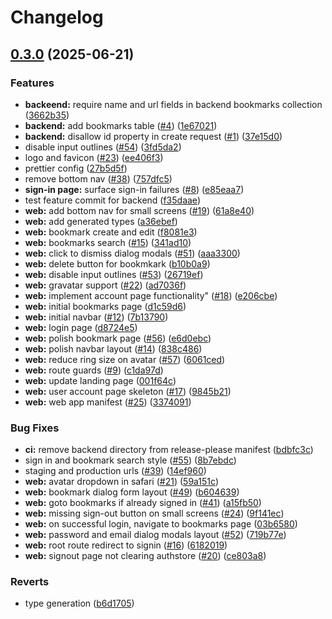 # Changelog

## [0.3.0](https://github.com/ungnome/remembit/compare/v0.2.0...v0.3.0) (2025-06-21)


### Features

* **backeend:** require name and url fields in backend bookmarks collection ([3662b35](https://github.com/ungnome/remembit/commit/3662b354e872f427436e3cb61aa358f0c08428f9))
* **backend:** add bookmarks table ([#4](https://github.com/ungnome/remembit/issues/4)) ([1e67021](https://github.com/ungnome/remembit/commit/1e670215d22f6a234ad6860dbf06c67ff1616a9e))
* **backend:** disallow id property in create request ([#1](https://github.com/ungnome/remembit/issues/1)) ([37e15d0](https://github.com/ungnome/remembit/commit/37e15d0280b8de675f81281c7dd45ae7d41c394b))
* disable input outlines ([#54](https://github.com/ungnome/remembit/issues/54)) ([3fd5da2](https://github.com/ungnome/remembit/commit/3fd5da2f74c02f7571687ed80c1b625e468cd954))
* logo and favicon ([#23](https://github.com/ungnome/remembit/issues/23)) ([ee406f3](https://github.com/ungnome/remembit/commit/ee406f36af283d8f157206b575e8e8afe6bc4807))
* prettier config ([27b5d5f](https://github.com/ungnome/remembit/commit/27b5d5fb5a9b1a978e71b329965f1dc2b69868d8))
* remove bottom nav ([#38](https://github.com/ungnome/remembit/issues/38)) ([757dfc5](https://github.com/ungnome/remembit/commit/757dfc5850401cf1da56bfe67d9a80e6c9e7b2a3))
* **sign-in page:** surface sign-in failures ([#8](https://github.com/ungnome/remembit/issues/8)) ([e85eaa7](https://github.com/ungnome/remembit/commit/e85eaa73066943731e32ad51a38619a77eed654d))
* test feature commit for backend ([f35daae](https://github.com/ungnome/remembit/commit/f35daae7d403f5e6f9e3f10a650f38e51085a2e6))
* **web:** add bottom nav for small screens ([#19](https://github.com/ungnome/remembit/issues/19)) ([61a8e40](https://github.com/ungnome/remembit/commit/61a8e404744c27569d835e953a5ff9c3c11d3e44))
* **web:** add generated types ([a36ebef](https://github.com/ungnome/remembit/commit/a36ebef5714c5aaa374b935698de031743882d6e))
* **web:** bookmark create and edit ([f8081e3](https://github.com/ungnome/remembit/commit/f8081e3e34f459a18cdde226eca22bdfa44c380a))
* **web:** bookmarks search ([#15](https://github.com/ungnome/remembit/issues/15)) ([341ad10](https://github.com/ungnome/remembit/commit/341ad109d642856fb8a9f9f896c9a4cf5094a89e))
* **web:** click to dismiss dialog modals ([#51](https://github.com/ungnome/remembit/issues/51)) ([aaa3300](https://github.com/ungnome/remembit/commit/aaa33008d49dfc8f778c8ed1c55e3e542966dada))
* **web:** delete button for bookmkark ([b10b0a9](https://github.com/ungnome/remembit/commit/b10b0a92c2303f95640ad7d51b7e1a4620757ed5))
* **web:** disable input outlines ([#53](https://github.com/ungnome/remembit/issues/53)) ([26719ef](https://github.com/ungnome/remembit/commit/26719ef9a87634508a26237249211c39eb321168))
* **web:** gravatar support ([#22](https://github.com/ungnome/remembit/issues/22)) ([ad7036f](https://github.com/ungnome/remembit/commit/ad7036f9277a7ef3c49436fb8c4e64de50ca49e2))
* **web:** implement account page functionality" ([#18](https://github.com/ungnome/remembit/issues/18)) ([e206cbe](https://github.com/ungnome/remembit/commit/e206cbef0724d5b80a52c9639b4da913e70f00f0))
* **web:** initial bookmarks page ([d1c59d6](https://github.com/ungnome/remembit/commit/d1c59d6f2fdd5dde94c34708efe90f25034a78c5))
* **web:** initial navbar ([#12](https://github.com/ungnome/remembit/issues/12)) ([7b13790](https://github.com/ungnome/remembit/commit/7b1379008e582e882d5f47d9b4282852f7f1864c))
* **web:** login page ([d8724e5](https://github.com/ungnome/remembit/commit/d8724e524d7f397f5e7f6b1723fe21f2644ad436))
* **web:** polish bookmark page ([#56](https://github.com/ungnome/remembit/issues/56)) ([e6d0ebc](https://github.com/ungnome/remembit/commit/e6d0ebc5f07564a77964bfe1d4430a49654376fb))
* **web:** polish navbar layout ([#14](https://github.com/ungnome/remembit/issues/14)) ([838c486](https://github.com/ungnome/remembit/commit/838c486d8c225af7c92e475cace5e094d461f2c4))
* **web:** reduce ring size on avatar ([#57](https://github.com/ungnome/remembit/issues/57)) ([6061ced](https://github.com/ungnome/remembit/commit/6061cedf70fa42e41d6678e744c0a826ab3bdac1))
* **web:** route guards ([#9](https://github.com/ungnome/remembit/issues/9)) ([c1da97d](https://github.com/ungnome/remembit/commit/c1da97d6175ed5fb8255f2d55f726a838e5c0386))
* **web:** update landing page ([001f64c](https://github.com/ungnome/remembit/commit/001f64c5f13cb5fdd1220f1fe7367a398807d4a4))
* **web:** user account page skeleton ([#17](https://github.com/ungnome/remembit/issues/17)) ([9845b21](https://github.com/ungnome/remembit/commit/9845b21cfa189e21b030dcd29a4da01e1d951ccc))
* **web:** web app manifest ([#25](https://github.com/ungnome/remembit/issues/25)) ([3374091](https://github.com/ungnome/remembit/commit/337409148462c2309cf354779c56415476d48113))


### Bug Fixes

* **ci:** remove backend directory from release-please manifest ([bdbfc3c](https://github.com/ungnome/remembit/commit/bdbfc3c9d8390a31613002b2deb843e5eac1ae57))
* sign in and bookmark search style ([#55](https://github.com/ungnome/remembit/issues/55)) ([8b7ebdc](https://github.com/ungnome/remembit/commit/8b7ebdcd74fab28f1652724c911e56b7e535d1a0))
* staging and production urls ([#39](https://github.com/ungnome/remembit/issues/39)) ([14ef960](https://github.com/ungnome/remembit/commit/14ef96040afb854825e7da1fec5df7c1bb33fe2c))
* **web:** avatar dropdown in safari ([#21](https://github.com/ungnome/remembit/issues/21)) ([59a151c](https://github.com/ungnome/remembit/commit/59a151cc9cc290f7dcdda4a7ab939907540c946d))
* **web:** bookmark dialog form layout ([#49](https://github.com/ungnome/remembit/issues/49)) ([b604639](https://github.com/ungnome/remembit/commit/b60463984513e137f726d2ae48d06c8799c770ad))
* **web:** goto bookmarks if already signed in ([#41](https://github.com/ungnome/remembit/issues/41)) ([a15fb50](https://github.com/ungnome/remembit/commit/a15fb508c696afecb2414c32bc0173f957792751))
* **web:** missing sign-out button on small screens ([#24](https://github.com/ungnome/remembit/issues/24)) ([9f141ec](https://github.com/ungnome/remembit/commit/9f141ec5eb901b1e4cff3d02e6d301274e9cfbc0))
* **web:** on successful login, navigate to bookmarks page ([03b6580](https://github.com/ungnome/remembit/commit/03b658059bfc8de7f4455f071309ba986ad334a3))
* **web:** password and email dialog modals layout ([#52](https://github.com/ungnome/remembit/issues/52)) ([719b77e](https://github.com/ungnome/remembit/commit/719b77e5f8220c83418d4db07453edc5e1d9c648))
* **web:** root route redirect to signin ([#16](https://github.com/ungnome/remembit/issues/16)) ([6182019](https://github.com/ungnome/remembit/commit/61820195ae1647dbfb1b250216a53dbd1300ff53))
* **web:** signout page not clearing authstore ([#20](https://github.com/ungnome/remembit/issues/20)) ([ce803a8](https://github.com/ungnome/remembit/commit/ce803a849836f538daf7bf3e7ca57c27bfafae44))


### Reverts

* type generation ([b6d1705](https://github.com/ungnome/remembit/commit/b6d17050be0c43d35bb468e081c51cc4ef9a7076))
